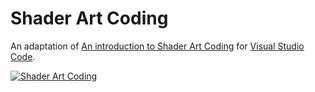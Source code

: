 # Shader Art Coding

An adaptation of [An introduction to Shader Art Coding] for [Visual Studio Code].


[![Shader Art Coding](https://img.youtube.com/vi/f4s1h2YETNY/0.jpg)](https://www.youtube.com/watch?v=f4s1h2YETNY)


[An introduction to Shader Art Coding]: https://www.youtube.com/watch?v=f4s1h2YETNY
[Visual Studio Code]: https://code.visualstudio.com/
[shader toy plugin]: https://marketplace.visualstudio.com/items?itemName=stevensona.shader-toy